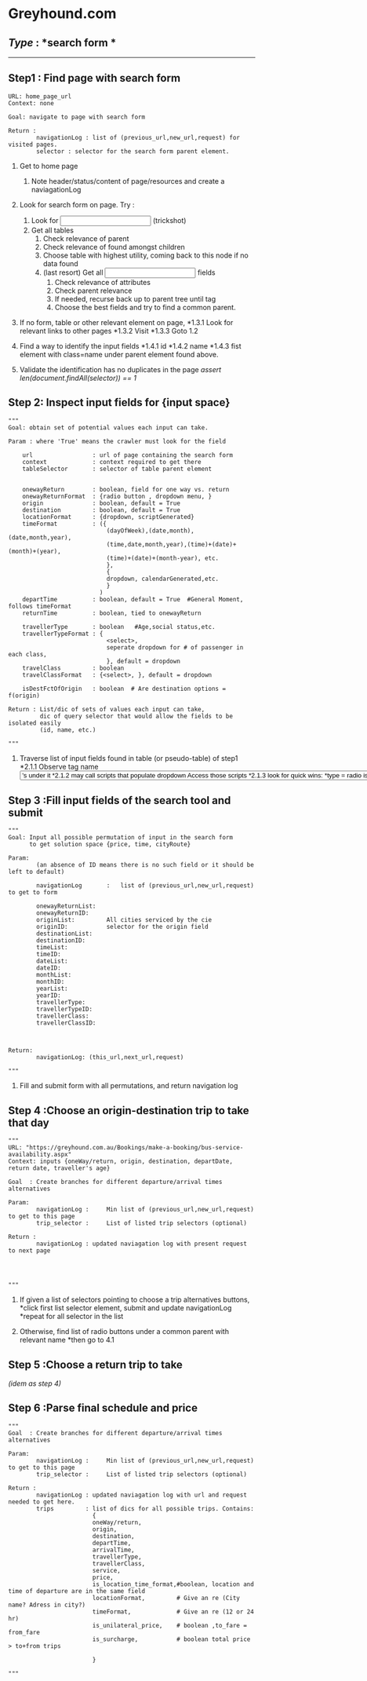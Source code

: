 Greyhound.com
==============

***Type*** : *search form *
---------------------------
---------------------------

Step1 :  Find page with search form 
-----------------------------------

  	URL: home_page_url
	Context: none

	Goal: navigate to page with search form

	Return : 
			navigationLog : list of (previous_url,new_url,request) for visited pages.
			selector : selector for the search form parent element.


1.  Get to home page
    1. Note header/status/content of page/resources and create a naviagationLog
2.  Look for search form on page. Try :
    1. Look for <input tabindex = x> (trickshot)
    2. Get all tables
		1.  Check relevance of parent <div>
		2.  Check relevance of <inputs> found amongst children
		3.  Choose table with highest utility, coming back to this node if no data found
		4.  (last resort) Get all <input> fields
			1. Check relevance of attributes
			2. Check parent relevance
			3. If needed, recurse back up to parent tree until <hx> tag
			4. Choose the best fields and try to find a common parent.


3.  If no form, table or other relevant element on page,
	*1.3.1 Look for relevant links to other pages
	*1.3.2 Visit
	*1.3.3 Goto  1.2
4. Find a way to identify the input fields
	*1.4.1 id
	*1.4.2 name
	*1.4.3 fist element with class=name under parent element found above.

5. Validate the identification has no duplicates in the page
	*assert len(document.findAll(selector)) == 1*

Step 2: Inspect input fields for {input space}
----------------------------------------------
	"""
	Goal: obtain set of potential values each input can take.

	Param : where 'True' means the crawler must look for the field

		url					: url of page containing the search form 
		context 			: context required to get there
		tableSelector		: selector of table parent element 


		onewayReturn 		: boolean, field for one way vs. return
		onewayReturnFormat	: {radio button , dropdown menu, }
		origin 				: boolean, default = True
		destination 		: boolean, default = True
		locationFormat		: {dropdown, scriptGenerated}
		timeFormat			: ({
								(dayOfWeek),(date,month),(date,month,year),
								(time,date,month,year),(time)+(date)+(month)+(year), 
								(time)+(date)+(month-year), etc. 
								},
								{
								dropdown, calendarGenerated,etc.
								}
							  )
		departTime			: boolean, default = True  #General Moment, follows timeFormat
		returnTime			: boolean, tied to onewayReturn

		travellerType 		: boolean   #Age,social status,etc.
		travellerTypeFormat : {
								<select>, 
								seperate dropdown for # of passenger in each class,
								}, default = dropdown
		travelClass			: boolean
		travelClassFormat 	: {<select>, }, default = dropdown

		isDestFctOfOrigin	: boolean  # Are destination options = f(origin)

	Return : List/dic of sets of values each input can take,
			 dic of query selector that would allow the fields to be isolated easily
			 (id, name, etc.)

	"""
1. Traverse list of input fields found in table (or pseudo-table) of step1
	*2.1.1 Observe tag name
		<select> often has <option>'s under it
	*2.1.2 <inputs> may call scripts that populate dropdown <div>
		Access those scripts
	*2.1.3 look for quick wins:
		*type = radio is usually a oneway/Return field
		*<input tabindex= x> (trickshot) is a clear win
		* (more to come...)

Step 3 :Fill input fields of the search tool  and submit
--------------------------------------------------------

	"""
	Goal: Input all possible permutation of input in the search form 
		  to get solution space {price, time, cityRoute}

	Param:
			(an absence of ID means there is no such field or it should be left to default)

			navigationLog		:	list of (previous_url,new_url,request) to get to form

			onewayReturnList:	
			onewayReturnID: 
			originList:			All cities serviced by the cie
			originID:			selector for the origin field
			destinationList:
			destinationID:
			timeList:
			timeID:
			dateList:
			dateID:
			monthList:
			monthID:
			yearList:
			yearID:
			travellerType:
			travellerTypeID:
			travellerClass:
			travellerClassID:



	Return: 
			navigationLog: (this_url,next_url,request)

	"""

1. Fill and submit form with all permutations, and return navigation log
	
Step 4 :Choose an origin-destination trip to take that day
----------------------------------------------------------

	"""
	URL: "https://greyhound.com.au/Bookings/make-a-booking/bus-service-availability.aspx"
	Context: inputs {oneWay/return, origin, destination, departDate, return date, traveller's age}

	Goal  : Create branches for different departure/arrival times alternatives

	Param: 
			navigationLog : 	Min list of (previous_url,new_url,request) to get to this page
			trip_selector :		List of listed trip selectors (optional)

	Return : 
			navigationLog : updated naviagation log with present request to next page

			


	"""
1. If given a list of selectors pointing to choose a trip alternatives buttons,
	*click first list selector element, submit and update navigationLog
	*repeat for all selector in the list

2. Otherwise, find list of radio buttons under a common parent with relevant name
	*then go to 4.1

Step 5 :Choose a return trip to take 
------------------------------------

*(idem as step 4)*

Step 6 :Parse final schedule and price
--------------------------------------
	"""
	Goal  : Create branches for different departure/arrival times alternatives

	Param: 
			navigationLog : 	Min list of (previous_url,new_url,request) to get to this page
			trip_selector :		List of listed trip selectors (optional)

	Return : 
			navigationLog : updated naviagation log with url and request needed to get here.
			trips		  : list of dics for all possible trips. Contains:
							{
							oneWay/return,
							origin, 
							destination, 
							departTime, 
							arrivalTime, 
							travellerType,
							travellerClass,
							service, 
							price,
							is_location_time_format,#boolean, location and time of departure are in the same field
							locationFormat,			# Give an re (City name? Adress in city?)
							timeFormat, 			# Give an re (12 or 24 hr)
							is_unilateral_price,  	# boolean ,to_fare = from_fare
							is_surcharge, 			# boolean total price > to+from trips  
							
							}

	"""

